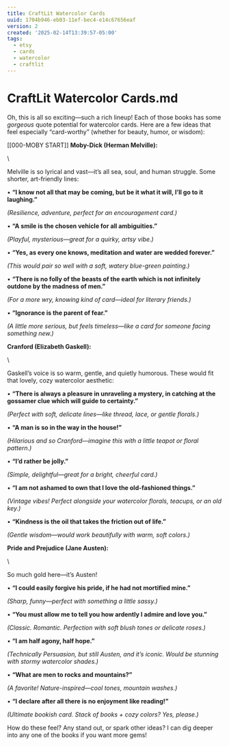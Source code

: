 ```yaml
---
title: CraftLit Watercolor Cards
uuid: 1704b946-eb03-11ef-bec4-e14c67656eaf
version: 2
created: '2025-02-14T13:39:57-05:00'
tags:
  - etsy
  - cards
  - watercolor
  - craftlit
---
```

# CraftLit Watercolor Cards.md






Oh, this is all so exciting—such a rich lineup! Each of those books has some *gorgeous* quote potential for watercolor cards. Here are a few ideas that feel especially “card-worthy” (whether for beauty, humor, or wisdom):

[[000-MOBY START]] 
**Moby-Dick (Herman Melville):**

\

Melville is so lyrical and vast—it’s all sea, soul, and human struggle. Some shorter, art-friendly lines:

• **“I know not all that may be coming, but be it what it will, I’ll go to it laughing.”**

*(Resilience, adventure, perfect for an encouragement card.)*

• **“A smile is the chosen vehicle for all ambiguities.”**

*(Playful, mysterious—great for a quirky, artsy vibe.)*

• **“Yes, as every one knows, meditation and water are wedded forever.”**

*(This would pair so well with a soft, watery blue-green painting.)*

• **“There is no folly of the beasts of the earth which is not infinitely outdone by the madness of men.”**

*(For a more wry, knowing kind of card—ideal for literary friends.)*

• **“Ignorance is the parent of fear.”**

*(A little more serious, but feels timeless—like a card for someone facing something new.)*

**Cranford (Elizabeth Gaskell):**

\

Gaskell’s voice is so warm, gentle, and quietly humorous. These would fit that lovely, cozy watercolor aesthetic:

• **“There is always a pleasure in unraveling a mystery, in catching at the gossamer clue which will guide to certainty.”**

*(Perfect with soft, delicate lines—like thread, lace, or gentle florals.)*

• **“A man is so in the way in the house!”**

*(Hilarious and so Cranford—imagine this with a little teapot or floral pattern.)*

• **“I’d rather be jolly.”**

*(Simple, delightful—great for a bright, cheerful card.)*

• **“I am not ashamed to own that I love the old-fashioned things.”**

*(Vintage vibes! Perfect alongside your watercolor florals, teacups, or an old key.)*

• **“Kindness is the oil that takes the friction out of life.”**

*(Gentle wisdom—would work beautifully with warm, soft colors.)*

**Pride and Prejudice (Jane Austen):**

\

So much gold here—it’s Austen!

• **“I could easily forgive his pride, if he had not mortified mine.”**

*(Sharp, funny—perfect with something a little sassy.)*

• **“You must allow me to tell you how ardently I admire and love you.”**

*(Classic. Romantic. Perfection with soft blush tones or delicate roses.)*

• **“I am half agony, half hope.”**

*(Technically Persuasion, but still Austen, and it’s iconic. Would be stunning with stormy watercolor shades.)*

• **“What are men to rocks and mountains?”**

*(A favorite! Nature-inspired—cool tones, mountain washes.)*

• **“I declare after all there is no enjoyment like reading!”**

*(Ultimate bookish card. Stack of books + cozy colors? Yes, please.)*

How do these feel? Any stand out, or spark other ideas? I can dig deeper into any one of the books if you want more gems!